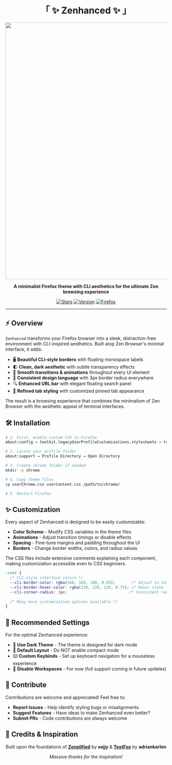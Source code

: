 <div align="center">

# 「 ✨ Zenhanced ✨ 」

<img src="https://github.com/user-attachments/assets/39ed2a93-1bf8-423c-8ea1-83499832247a" width="800">

**A minimalist Firefox theme with CLI aesthetics for the ultimate Zen browsing experience**

[![Stars](https://img.shields.io/github/stars/aguiarsc/zenhanced?style=for-the-badge&color=565656&labelColor=0d0d0d)]()
[![Version](https://img.shields.io/badge/VERSION-1.0.0-565656?style=for-the-badge&labelColor=0d0d0d)]()
[![Firefox](https://img.shields.io/badge/FIREFOX-COMPATIBLE-565656?style=for-the-badge&labelColor=0d0d0d)]()

</div>

---

## ⚡️ Overview

`Zenhanced` transforms your Firefox browser into a sleek, distraction-free environment with CLI-inspired aesthetics. Built atop Zen Browser's minimal interface, it adds:

- 🖥️ **Beautiful CLI-style borders** with floating monospace labels 
- 🌓 **Clean, dark aesthetic** with subtle transparency effects
- 🔄 **Smooth transitions & animations** throughout every UI element
- 🧩 **Consistent design language** with 3px border radius everywhere
- 🔍 **Enhanced URL bar** with elegant floating search panel
- 📑 **Refined tab styling** with customized pinned tab appearance

The result is a browsing experience that combines the minimalism of Zen Browser with the aesthetic appeal of terminal interfaces.


## 🛠️ Installation

```bash
# 1. First, enable custom CSS in Firefox
about:config → toolkit.legacyUserProfileCustomizations.stylesheets → true

# 2. Locate your profile folder
about:support → Profile Directory → Open Directory

# 3. Create chrome folder if needed
mkdir -p chrome

# 4. Copy theme files
cp userChrome.css userContent.css /path/to/chrome/

# 5. Restart Firefox
```

## ✨ Customization

Every aspect of Zenhanced is designed to be easily customizable:

- **Color Scheme** - Modify CSS variables in the theme files
- **Animations** - Adjust transition timings or disable effects
- **Spacing** - Fine-tune margins and padding throughout the UI
- **Borders** - Change border widths, colors, and radius values

The CSS files include extensive comments explaining each component, making customization accessible even to CSS beginners.

```css
:root {
  /* CLI-style interface colors */
  --cli-border-color: rgba(160, 160, 160, 0.55);       /* Adjust to taste */
  --cli-border-hover-color: rgba(220, 220, 220, 0.75); /* Hover state */
  --cli-corner-radius: 3px;                           /* Consistent radius */
  
  /* Many more customization options available */
}
```

## 🔧 Recommended Settings

For the optimal Zenhanced experience:

- 🎨 **Use Dark Theme** - The theme is designed for dark mode
- 📏 **Default Layout** - Do NOT enable compact mode
- ⌨️ **Custom Keybinds** - Set up keyboard navigation for a mouseless experience
- 🔄 **Disable Workspaces** - For now (full support coming in future updates)

## 👥 Contribute

Contributions are welcome and appreciated! Feel free to:

- **Report Issues** - Help identify styling bugs or misalignments
- **Suggest Features** - Have ideas to make Zenhanced even better?
- **Submit PRs** - Code contributions are always welcome

## 🙏 Credits & Inspiration

<div align="center">

Built upon the foundations of [**Zenplified**](https://github.com/sejjy/zenplified) by **sejjy**
&
[**TextFox**](https://github.com/adriankarlen/textfox) by **adriankarlen**

*Massive thanks for the inspiration!*

</div>

